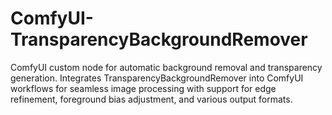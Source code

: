 # ComfyUI-TransparencyBackgroundRemover
ComfyUI custom node for automatic background removal and transparency generation. Integrates TransparencyBackgroundRemover into ComfyUI workflows for seamless image processing with support for edge refinement, foreground bias adjustment, and various output formats.
